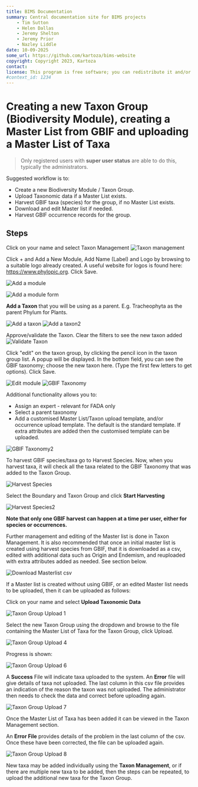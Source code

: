 ```yaml
---
title: BIMS Documentation
summary: Central documentation site for BIMS projects
    - Tim Sutton
    - Helen Dallas
    - Jeremy Shelton
    - Jeremy Prior
    - Nazley Liddle
date: 10-09-2025
some_url: https://github.com/kartoza/bims-website
copyright: Copyright 2023, Kartoza
contact: 
license: This program is free software; you can redistribute it and/or modify it under the terms of the GNU Affero General Public License as published by the Free Software Foundation; either version 3 of the License, or (at your option) any later version.
#context_id: 1234
---
```


# Creating a new Taxon Group (Biodiversity Module), creating a Master List from GBIF and uploading a Master List of Taxa

> Only registered users with **super user status** are able to do this, typically the administrators.

Suggested workflow is to: 
* Create a new Biodiversity Module / Taxon Group.
* Upload Taxonomic data if a Master List exists.
* Harvest GBIF taxa (species) for the group, if no Master List exists.
* Download and edit Master list if needed.
* Harvest GBIF occurrence records for the group.

## Steps

Click on your name and select Taxon Management
![Taxon management](<img/taxon group-3-taxon management.png>)

Click + and Add a New Module, Add Name (Label) and Logo by browsing to a suitable logo already created. A useful website for logos is found here: https://www.phylopic.org.  Click Save.

![Add a module](<img/master list-2-edit module.png>)

![Add a module form](<img/taxon group-3-module popup.png>)

**Add a Taxon** that you will be using as a parent. E.g. Tracheophyta as the parent Phylum for Plants. 

![Add a taxon](<img/taxon group-3-add a taxon.png>)
![Add a taxon2](<img/taxon group-3-add a new taxon2.png>)

Approve/validate the Taxon. Clear the filters to see the new taxon added
![Validate Taxon](<img/taxon group-3-approve taxon.png>)

Click "edit" on the taxon group, by clicking the pencil icon in the taxon group list. A popup will be displayed. In the bottom field, you can see the GBIF taxonomy; choose the new taxon here. (Type the first few letters to get options). Click Save.

![Edit module](<img/taxon group-3-edit module.png>)
![GBIF Taxonomy](<img/taxon group-3-gbif taxonomy.png>)

Additional functionality allows you to: 

* Assign an expert - relevant for FADA only
* Select a parent taxonomy
* Add a customised Master List/Taxon upload template, and/or occurrence upload template. The default is the standard template. If extra attributes are added then the customised template can be uploaded. 

![GBIF Taxonomy2](<img/taxon group-3-gbif taxonomy2.png>)

To harvest GBIF species/taxa go to Harvest Species. Now, when you harvest taxa, it will check all the taxa related to the GBIF Taxonomy that was added to the Taxon Group. 

![Harvest Species](<img/taxon group-3-harvest species.png>)

Select the Boundary and Taxon Group and click **Start Harvesting**

![Harvest Species2](<img/taxon group-3-harvest species2.png>)

**Note that only one GBIF harvest can happen at a time per user, either for species or occurrences.**

Further management and editing of the Master list is done in Taxon Management.  It is also recommended that once an initial master list is created using harvest species from GBIF, that it is downloaded as a csv, edited with additional data such as Origin and Endemism, and reuploaded with extra attributes added as needed. See section below.

![Download Masterlist csv](<img/taxon group-3-download csv.png>)

If a Master list is created without using GBIF, or an edited Master list needs to be uploaded, then it can be uploaded as follows:

Click on your name and select **Upload Taxonomic Data**

![Taxon Group Upload 1](./img/taxon-group-upload-1.png)

Select the new Taxon Group using the dropdown and browse to the file containing the Master List of Taxa for the Taxon Group, click Upload.

![Taxon Group Upload 4](./img/taxon-group-upload-4.png)

Progress is shown:

![Taxon Group Upload 6](./img/taxon-group-upload-6.png)

A **Success** File will indicate taxa uploaded to the system. An **Error** file will give details of taxa not uploaded. The last column in this csv file provides an indication of the reason the taxon was not uploaded. The administrator then needs to check the data and correct before uploading again.

![Taxon Group Upload 7](./img/taxon-group-upload-8.png)

Once the Master List of Taxa has been added it can be viewed in the Taxon Management section.

An **Error File** provides details of the problem in the last column of the csv. Once these have been corrected, the file can be uploaded again.

![Taxon Group Upload 8](./img/taxon-group-upload-9.png)

New taxa may be added individually using the **Taxon Management**, or if there are multiple new taxa to be added, then the steps can be repeated, to upload the additional new taxa for the Taxon Group.